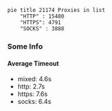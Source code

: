 
```mermaid
pie title 21174 Proxies in list
    "HTTP" : 15480
    "HTTPS": 4791
    "SOCKS" : 3888
```

### Some Info
#### Average Timeout

- mixed: 4.6s
- http: 2.7s
- https: 7.6s
- socks: 6.4s
